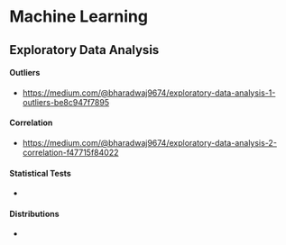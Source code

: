 # Machine Learning

## Exploratory Data Analysis
 
#### Outliers
 - https://medium.com/@bharadwaj9674/exploratory-data-analysis-1-outliers-be8c947f7895
 
#### Correlation
 - https://medium.com/@bharadwaj9674/exploratory-data-analysis-2-correlation-f47715f84022
 
#### Statistical Tests
 - 
 
#### Distributions
 - 
